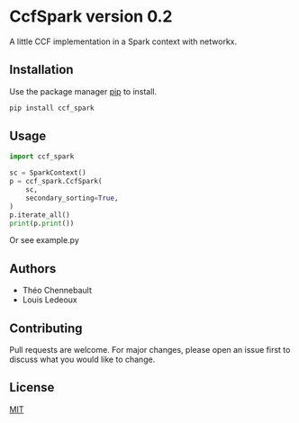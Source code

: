 # CcfSpark version 0.2

A little CCF implementation in a Spark context with networkx.

## Installation 

Use the package manager [pip](https://pip.pypa.io/en/stable/) to install.

```bash
pip install ccf_spark
```

## Usage

```python
import ccf_spark

sc = SparkContext()
p = ccf_spark.CcfSpark(
    sc,
    secondary_sorting=True,
)
p.iterate_all()
print(p.print())
```
Or see example.py 

## Authors
- Théo Chennebault
- Louis Ledeoux

## Contributing
Pull requests are welcome. For major changes, please open an issue first to discuss what you would like to change.

## License
[MIT](https://choosealicense.com/licenses/mit/)
